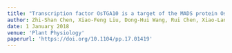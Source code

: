 ```yaml
---
title: "Transcription factor OsTGA10 is a target of the MADS protein OsMADS8 and is required for tapetum development"
author: Zhi-Shan Chen, Xiao-Feng Liu, Dong-Hui Wang, Rui Chen, Xiao-Lan Zhang, Zhi-Hong Xu, Shu-Nong Bai
date: 1 January 2018
venue: 'Plant Physiology'
paperurl: 'https://doi.org/10.1104/pp.17.01419'
---
```





